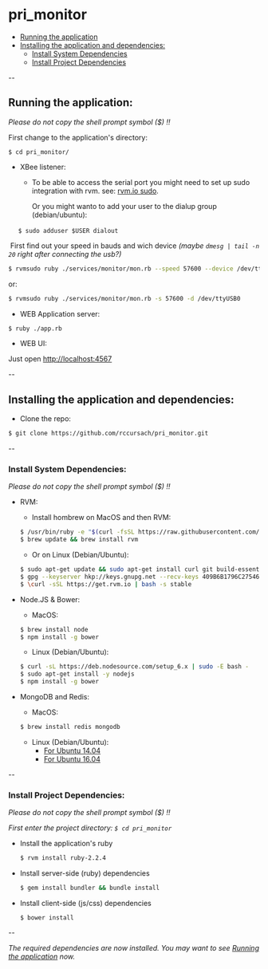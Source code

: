 # pri_monitor
* [Running the application](#running-the-application)
* [Installing the application and dependencies:](#installing-the-application-and-dependencies)
  * [Install System Dependencies](#install-system-dependencies)
  * [Install Project Dependencies](#install-project-dependencies)
  
--

## Running the application:

*Please do not copy the shell prompt symbol ($) !!*

First change to the application's directory:

`$ cd pri_monitor/`

  * XBee listener:
  
    * To be able to access the serial port you might need to set up sudo integration with rvm. see: [rvm.io sudo](https://rvm.io/integration/sudo).

      Or you might wanto to add your user to the dialup group (debian/ubuntu):
      
      `$ sudo adduser $USER dialout`
  
  
  First find out your speed in bauds and wich device *(maybe `dmesg | tail -n 20` right after connecting the usb?)*
  
  ```bash
  $ rvmsudo ruby ./services/monitor/mon.rb --speed 57600 --device /dev/ttyUSB0
  ```

  or:

  ```bash
  $ rvmsudo ruby ./services/monitor/mon.rb -s 57600 -d /dev/ttyUSB0
  ```
  
  * WEB Application server:
  ```bash
  $ ruby ./app.rb
  ```
  
  * WEB UI:
  
  Just open [http://localhost:4567](http://localhost:4567)
  
--

## Installing the application and dependencies:

* Clone the repo:
```bash
$ git clone https://github.com/rccursach/pri_monitor.git
```

--

### Install System Dependencies:

  *Please do not copy the shell prompt symbol ($) !!*
  
  * RVM:
    * Install hombrew on MacOS and then RVM:
    
    ```bash
    $ /usr/bin/ruby -e "$(curl -fsSL https://raw.githubusercontent.com/Homebrew/install/master/install)"
    $ brew update && brew install rvm
    ```
    * Or on Linux (Debian/Ubuntu):
    
    ```bash
    $ sudo apt-get update && sudo apt-get install curl git build-essential
    $ gpg --keyserver hkp://keys.gnupg.net --recv-keys 409B6B1796C275462A1703113804BB82D39DC0E3
    $ \curl -sSL https://get.rvm.io | bash -s stable
    ```

  * Node.JS & Bower:
    * MacOS:
    ```bash
    $ brew install node
    $ npm install -g bower
    ```
    
    * Linux (Debian/Ubuntu):
    ```bash
    $ curl -sL https://deb.nodesource.com/setup_6.x | sudo -E bash -
    $ sudo apt-get install -y nodejs
    $ npm install -g bower
    ```
    
  * MongoDB and Redis:
    * MacOS:
    ```bash
    $ brew install redis mongodb
    ```
    
    * Linux (Debian/Ubuntu):
      * [For Ubuntu 14.04](https://www.digitalocean.com/community/tutorials/how-to-install-mongodb-on-ubuntu-14-04)
      * [For Ubuntu 16.04](https://www.digitalocean.com/community/tutorials/how-to-install-mongodb-on-ubuntu-16-04)

--

### Install Project Dependencies:

*Please do not copy the shell prompt symbol ($) !!*

*First enter the project directory: `$ cd pri_monitor`*

  * Install the application's ruby
    ```bash
    $ rvm install ruby-2.2.4
    ```
    
  * Install server-side (ruby) dependencies
    ```bash
    $ gem install bundler && bundle install
    ```
  
  * Install client-side (js/css) dependencies
    ```
    $ bower install
    ```
--

*The required dependencies are now installed. You may want to see [Running the application](#running-the-application) now.*
